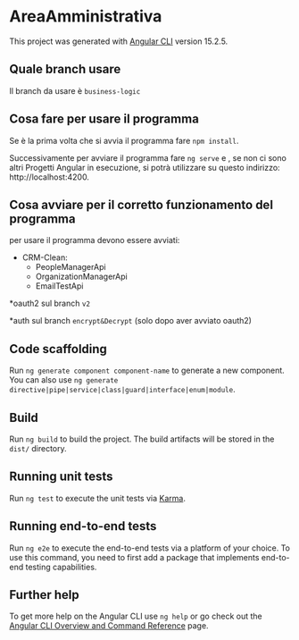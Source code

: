 # AreaAmministrativa

This project was generated with [Angular CLI](https://github.com/angular/angular-cli) version 15.2.5.

## Quale branch usare

Il branch da usare è `business-logic`

## Cosa fare per usare il programma

Se è la prima volta che si avvia il programma fare `npm install`.

Successivamente per avviare il programma fare `ng serve` e , se non ci sono altri Progetti Angular in esecuzione, 
si potrà utilizzare su questo indirizzo: http://localhost:4200.

## Cosa avviare per il corretto funzionamento del programma

per usare il programma devono essere avviati:

- CRM-Clean:
  - PeopleManagerApi
  - OrganizationManagerApi
  - EmailTestApi

*oauth2 sul branch `v2`

*auth sul branch `encrypt&Decrypt` (solo dopo aver avviato oauth2)

## Code scaffolding

Run `ng generate component component-name` to generate a new component. You can also use `ng generate directive|pipe|service|class|guard|interface|enum|module`.

## Build

Run `ng build` to build the project. The build artifacts will be stored in the `dist/` directory.

## Running unit tests

Run `ng test` to execute the unit tests via [Karma](https://karma-runner.github.io).

## Running end-to-end tests

Run `ng e2e` to execute the end-to-end tests via a platform of your choice. To use this command, you need to first add a package that implements end-to-end testing capabilities.

## Further help

To get more help on the Angular CLI use `ng help` or go check out the [Angular CLI Overview and Command Reference](https://angular.io/cli) page.


